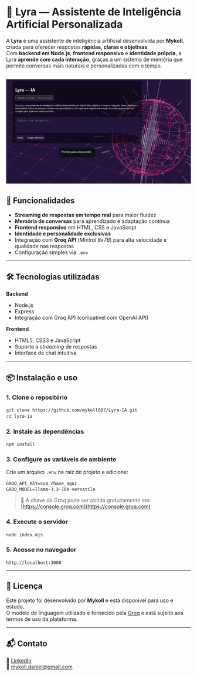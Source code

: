 # 🤖 Lyra — Assistente de Inteligência Artificial Personalizada

A **Lyra** é uma assistente de inteligência artificial desenvolvida por **Mykoll**, criada para oferecer respostas **rápidas, claras e objetivas**.  
Com **backend em Node.js**, **frontend responsivo** e **identidade própria**, a Lyra **aprende com cada interação**, graças a um sistema de memória que permite conversas mais naturais e personalizadas com o tempo.

![Preview da Lyra](./screenshots/Lyra.png)
---

## 🚀 Funcionalidades

- **Streaming de respostas em tempo real** para maior fluidez
- **Memória de conversas** para aprendizado e adaptação contínua
- **Frontend responsivo** em HTML, CSS e JavaScript
- **Identidade e personalidade exclusivas**
- Integração com **Groq API** (*Mixtral 8x7B*) para alta velocidade e qualidade nas respostas
- Configuração simples via `.env`

---

## 🛠️ Tecnologias utilizadas

**Backend**
- Node.js
- Express
- Integração com Groq API (compatível com OpenAI API)

**Frontend**
- HTML5, CSS3 e JavaScript
- Suporte a *streaming* de respostas
- Interface de chat intuitiva

---

## 📦 Instalação e uso

### 1. Clone o repositório
```bash
git clone https://github.com/mykoll007/Lyra-IA.git
cd lyra-ia
```

### 2. Instale as dependências
```bash
npm install
```

### 3. Configure as variáveis de ambiente
Crie um arquivo `.env` na raiz do projeto e adicione:
```env
GROQ_API_KEY=sua_chave_aqui
GROQ_MODEL=llama-3.3-70b-versatile
```
> 🔑 A chave da Groq pode ser obtida gratuitamente em: [https://console.groq.com](https://console.groq.com)

### 4. Execute o servidor
```bash
node index.mjs
```

### 5. Acesse no navegador
```
http://localhost:3000
```

---

## 📄 Licença
Este projeto foi desenvolvido por **Mykoll** e está disponível para uso e estudo.  
O modelo de linguagem utilizado é fornecido pela [Groq](https://groq.com) e está sujeito aos termos de uso da plataforma.

---

## 📬 Contato
💼 [LinkedIn](https://linkedin.com/in/mykolldaniel)  
📧 mykoll.daniel@gmail.com

